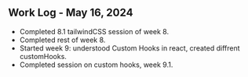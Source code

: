 ## Work Log - May 16, 2024

- Completed  8.1 tailwindCSS session of week 8.
- Completed rest of week 8.
- Started week 9: understood Custom Hooks in react, created diffrent customHooks.
- Completed session on custom hooks, week 9.1.